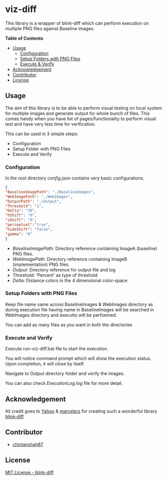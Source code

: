 # viz-diff
This library is a wrapper of blink-diff which can perform execution on multiple PNG files against Baseline images.

**Table of Contents**
* [Usage](#usage)
    * [Configuration](#configuration)
    * [Setup Folders with PNG Files](#setup-folders-with-png-files)
    * [Execute & Verify](#execute-and-verify)
* [Acknowledgement](#acknowledgement)
* [Contributor](#contributor)
* [License](#license)

## Usage
The aim of this library is to be able to perform visual testing on local system for multiple images and generate output for whole bunch of files. This comes handy when you have list of pages/functionality to perform visual test and have very less time for verification.

This can be used in 3 simple steps:
- Configuration
- Setup Folder with PNG Files
- Execute and Verify

### Configuration
In the root directory *config.json* contains very basic configurations.

````JSON
{
"BaselineImagePath": "./BaselineImages",
"WebImagePath": "./WebImages",
"OutputPath": "./Output",
"Threshold": "1",
"Delta": "30",
"hShift": "0",
"vShift": "0",
"perceptual":"true",
"hideShift": "false",
"gamma": "0"
}
````
- *BaselineImagePath:* Directory reference containing ImageA (baseline) PNG files.
- *WebImagePath:* Directory reference containing ImageB (implementation) PNG files.
- *Output:* Directory reference for output file and log
- *Threshold:* 'Percent' as type of threshold 
- *Delta:* Distance colors in the 4 dimensional color-space

### Setup Folders with PNG Files
Keep file name same across BaselineImages & WebImages directory as during execution file having name in BaselineImages will be searched in WebImages directory and executio will be perfoemed.

You can add as many files as you want in both the directories

### Execute and Verify
Execute run-viz-diff.bat file to start the execution.

You will notice command prompt which will show the execution status. Upon completion, it will close by itself.

Navigate to Output directory folder and verify the images. 

You can also check *ExecutionLog.log* file for more detail.

## Acknowledgement
All credit goes to [Yahoo](https://github.com/yahoo) & [marcelerz](https://github.com/marcelerz) for creating such a wonderful library [blink-diff](https://github.com/yahoo/blink-diff/).

## Contributor
- [chintanshah87](https://github.com/chintanshah87)

## License
[MIT License - blink-diff](https://github.com/yahoo/blink-diff/blob/master/LICENSE)
